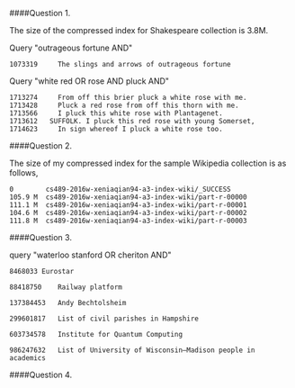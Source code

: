 ####Question 1.

The size of the compressed index for Shakespeare collection is 3.8M. 


Query "outrageous fortune AND"



	1073319	    The slings and arrows of outrageous fortune

Query "white red OR rose AND pluck AND"

	1713274	    From off this brier pluck a white rose with me.
	1713428	    Pluck a red rose from off this thorn with me.
	1713566	    I pluck this white rose with Plantagenet.
	1713612	  SUFFOLK. I pluck this red rose with young Somerset,
	1714623	    In sign whereof I pluck a white rose too.

####Question 2.

The size of my compressed index for the sample Wikipedia collection is as follows,

	0        cs489-2016w-xeniaqian94-a3-index-wiki/_SUCCESS
	105.9 M  cs489-2016w-xeniaqian94-a3-index-wiki/part-r-00000
	111.1 M  cs489-2016w-xeniaqian94-a3-index-wiki/part-r-00001
	104.6 M  cs489-2016w-xeniaqian94-a3-index-wiki/part-r-00002
	111.8 M  cs489-2016w-xeniaqian94-a3-index-wiki/part-r-00003
	

####Question 3.

query "waterloo stanford OR cheriton AND"

	8468033	Eurostar	

	88418750	Railway platform	

	137384453	Andy Bechtolsheim	

	299601817	List of civil parishes in Hampshire
	
	603734578	Institute for Quantum Computing
		
	986247632	List of University of Wisconsin–Madison people in academics	


####Question 4.
